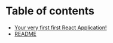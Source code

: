 # Table of contents

* [Your very first first React Application!](README.md)
* [README](my-first-react-app.md)

